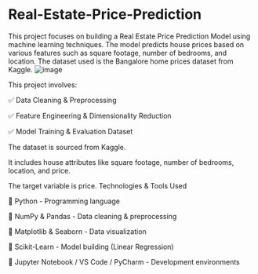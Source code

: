 # Real-Estate-Price-Prediction
This project focuses on building a Real Estate Price Prediction Model using machine learning techniques. The model predicts house prices based on various features such as square footage, number of bedrooms, and location. The dataset used is the Bangalore home prices dataset from Kaggle.
![image](https://github.com/user-attachments/assets/83b356b9-063d-40fd-8c5c-aca1ac91a507)


This project involves:

✅ Data Cleaning & Preprocessing

✅ Feature Engineering & Dimensionality Reduction

✅ Model Training & Evaluation
Dataset

The dataset is sourced from Kaggle.

It includes house attributes like square footage, number of bedrooms, location, and price.

The target variable is price.
Technologies & Tools Used

📌 Python - Programming language

📌 NumPy & Pandas - Data cleaning & preprocessing

📌 Matplotlib & Seaborn - Data visualization

📌 Scikit-Learn - Model building (Linear Regression)

📌 Jupyter Notebook / VS Code / PyCharm - Development environments

